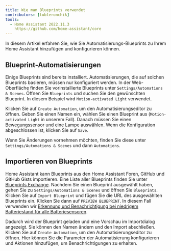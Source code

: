 ```yaml
---
title: Wie man Blueprints verwendet
contributors: [tubleronchik]
tools:   
  - Home Assistant 2022.11.3
    https://github.com/home-assistant/core
---
```


In diesem Artikel erfahren Sie, wie Sie Automatisierungs-Blueprints zu Ihrem Home Assistant hinzufügen und konfigurieren können.

## Blueprint-Automatisierungen

Einige Blueprints sind bereits installiert. Automatisierungen, die auf solchen Blueprints basieren, müssen nur konfiguriert werden. In der Web-Oberfläche finden Sie vorinstallierte Blueprints unter `Settings/Automations & Scenes`. Öffnen Sie `Blueprints` und suchen Sie den gewünschten Blueprint. In diesem Beispiel wird `Motion-activated Light` verwendet. 

<robo-wiki-picture src="home-assistant/blueprint-settings.jpg" alt="Blueprint Settings" />

Klicken Sie auf `Create Automation`, um den Automatisierungseditor zu öffnen. Geben Sie einen Namen ein, wählen Sie einen Blueprint aus (`Motion-activated Light` in unserem Fall). Danach müssen Sie einen Bewegungssensor und eine Lampe auswählen. Wenn die Konfiguration abgeschlossen ist, klicken Sie auf `Save`.

<robo-wiki-picture src="home-assistant/automation-configure.jpg" alt="Automation Konfiguration" />

Wenn Sie Änderungen vornehmen möchten, finden Sie diese unter `Settings/Automations & Scenes` und dann `Automations`.

<robo-wiki-picture src="home-assistant/automations-all.jpg" alt="Automations List" />

## Importieren von Blueprints

Home Assistant kann Blueprints aus den Home Assistant Foren, GitHub und GitHub Gists importieren. Eine Liste aller Blueprints finden Sie unter [Blueprints Exchange](https://community.home-assistant.io/c/blueprints-exchange/53). Nachdem Sie einen Blueprint ausgewählt haben, gehen Sie zu `Settings/Automations & Scenes` und öffnen Sie `Blueprints`. Klicken Sie auf `Import Blueprint` und fügen Sie die URL des ausgewählten Blueprints ein. Klicken Sie dann auf `PREVIEW BLUEPRINT`. In diesem Fall verwenden wir [Erkennung und Benachrichtigung bei niedrigem Batteriestand für alle Batteriesensoren](https://community.home-assistant.io/t/low-battery-level-detection-notification-for-all-battery-sensors/258664). 

<robo-wiki-picture src="home-assistant/importing-blueprint.jpg" alt="Importing Blueprint" /> 

Dadurch wird der Blueprint geladen und eine Vorschau im Importdialog angezeigt. Sie können den Namen ändern und den Import abschließen. Klicken Sie auf `Create Automation`, um den Automatisierungseditor zu öffnen. Hier können Sie die Parameter der Automatisierung konfigurieren und Aktionen hinzufügen, um Benachrichtigungen zu erhalten.

<robo-wiki-picture src="home-assistant/configure-battery-blueprint.jpg" alt="Configure Battery Blueprint" /> 
